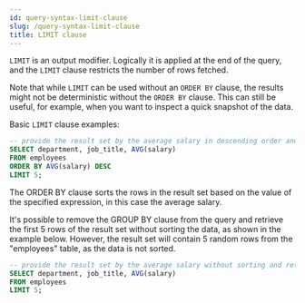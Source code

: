 ```yaml
---
id: query-syntax-limit-clause
slug: /query-syntax-limit-clause
title: LIMIT clause
---
```


`LIMIT` is an output modifier. Logically it is applied at the end of the query, and the `LIMIT` clause restricts the number of rows fetched.

Note that while `LIMIT` can be used without an `ORDER BY` clause, the results might not be deterministic without the `ORDER BY` clause. This can still be useful, for example, when you want to inspect a quick snapshot of the data.

Basic `LIMIT` clause examples:

```sql
-- provide the result set by the average salary in descending order and return only the first 5 rows of the result set
SELECT department, job_title, AVG(salary)
FROM employees
ORDER BY AVG(salary) DESC
LIMIT 5;
```

The ORDER BY clause sorts the rows in the result set based on the value of the specified expression, in this case the average salary.

It's possible to remove the GROUP BY clause from the query and retrieve the first 5 rows of the result set without sorting the data, as shown in the example below. However, the result set will contain 5 random rows from the "employees" table, as the data is not sorted.

```sql
-- provide the result set by the average salary without sorting and return only the first 5 rows of the result set
SELECT department, job_title, AVG(salary)
FROM employees
LIMIT 5;
```